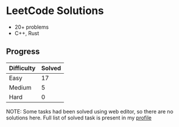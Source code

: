 # LeetCode Solutions

- 20+ problems
- C++, Rust  

## Progress

| Difficulty | Solved |
|------------|--------|
| Easy       | 17     |
| Medium     | 5      |
| Hard       | 0      |

NOTE: Some tasks had been solved using web editor, so there are no solutions here. Full list of solved task is present in my [profile](https://leetcode.com/u/gesidler/)
